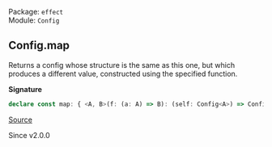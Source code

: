 Package: `effect`<br />
Module: `Config`<br />

## Config.map

Returns a  config whose structure is the same as this one, but which produces
a different value, constructed using the specified function.

**Signature**

```ts
declare const map: { <A, B>(f: (a: A) => B): (self: Config<A>) => Config<B>; <A, B>(self: Config<A>, f: (a: A) => B): Config<B>; }
```

[Source](https://github.com/Effect-TS/effect/tree/main/packages/effect/src/Config.ts#L234)

Since v2.0.0